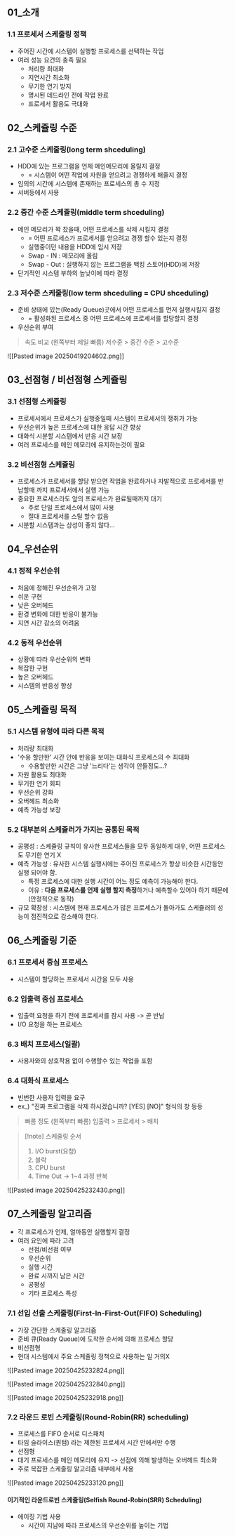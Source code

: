 ## 01_소개
### 1.1 프로세서 스케줄링 정책
- 주어진 시간에 시스템이 실행할 프로세스를 선택하는 작업
- 여러 성능 요건의 충족 필요
	- 처리량 최대화
	- 지연시간 최소화
	- 무기한 연기 방지
	- 명시된 데드라인 전에 작업 완료
	- 프로세서 활용도 극대화

## 02_스케쥴링 수준
### 2.1 고수준 스케줄링(long term shceduling)
- HDD에 있는 프로그램을 언제 메인메모리에 올릴지 결정
	- = 시스템이 어떤 작업에 자원을 얻으려고 경쟁하게 해줄지 결정
- 임의의 시간에 시스템에 존재하는 프로세스의 총 수 지정
- 서버등에서 사용
### 2.2 중간 수준 스케쥴링(middle term shceduling)
- 메인 메모리가 꽉 찼을때, 어떤 프로세스를 삭제 시킬지 결정
	- = 어떤 프로세스가 프로세서를 얻으려고 경쟁 할수 있는지 결정
	- 실행중이던 내용을 HDD에 임시 저장
	- Swap - IN : 메모리에 올림
	- Swap - Out : 실행하지 않는 프로그램을 백킹 스토어(HDD)에 저장
- 단기적인 시스템 부하의 높낮이에 따라 결정

### 2.3 저수준 스케줄링(low term shceduling = CPU shceduling)
- 준비 상태에 있는(Ready Queue)곳에서 어떤 프로세스를 먼저 실행시킬지 결정
	-  = 활성화된 프로세스 중 어떤 프로세스에 프로세서를 할당할지 결정
- 우선순위 부여

> 속도 비교 (왼쪽부터 제일 빠름)
> 저수준 > 중간 수준 > 고수준

![[Pasted image 20250419204602.png]]

## 03_선점형 / 비선점형 스케쥴링
### 3.1 선점형 스케쥴링
- 프로세서에서 프로세스가 실행중일때 시스템이 프로세서의 쟁취가 가능
- 우선순위가 높은 프로세스에 대한 응답 시간 향상
- 대화식 시분할 시스템에서 반응 시간 보장
- 여러 프로세스를 메인 메모리에 유지하는것이 필요

### 3.2 비선점형 스케쥴링
- 프로세스가 프로세서를 할당 받으면 작업을 완료하거나 자발적으로 프로세서를 반납할때 까지 프로세서에서 실행 가능
- 중요한 프로세스라도 앞의 프로세스가 완료될때까지 대기
	- 주로 단일 프로세스에서 많이 사용
	- 절대 프로세서를 스틸 할수 없음
- 시분할 시스템과는 상성이 좋지 않다...

## 04_우선순위

### 4.1 정적 우선순위
- 처음에 정해진 우선순위가 고정
- 쉬운 구현
- 낮은 오버헤드
- 환경 변화에 대한 반응이 불가능
- 지연 시간 감소의 어려움

### 4.2 동적 우선순위
- 상황에 따라 우선순위의 변화
- 복잡한 구현
- 높은 오버헤드
- 시스템의 반응성 향상

## 05_스케쥴링 목적
### 5.1 시스템 유형에 따라 다른 목적
- 처리량 최대화
- '수용 할만한' 시간 안에 반응을 보이는 대화식 프로세스의 수 최대화
	- 수용할만한 시간은 그냥 '느리다'는 생각이 안들정도...?
- 자원 활용도 최대화
- 무기한 연기 회피
- 우선순위 강화
- 오버헤드 최소화
- 예측 가능성 보장

### 5.2 대부분의 스케쥴러가 가지는 공통된 목적
- 공평성 : 스케쥴링 규칙이 유사한 프로세스들을 모두 동일하게 대우, 어떤 프로세스도 무기한 연기 X
- 예측 가능성 : 유사한 시스템 실행시에는 주어진 프로세스가 항상 비슷한 시간동안 실행 되어야 함.
	- 특정 프로세스에 대한 실행 시간이 어느 정도 예측이 가능해야 한다.
	- 이유 : **다음 프로세스를 언제 실행 할지 측정**하거나 예측할수 있어야 하기 때문에(안정적으로 동작)
- 규모 확장성 : 시스템에 현재 프로세스가 많은 프로세스가 돌아가도 스케쥴러의 성능이 점진적으로 감소해야 한다.

## 06_스케줄링 기준
### 6.1 프로세서 중심 프로세스 
- 시스템이 할당하는 프로세서 시간을 모두 사용

### 6.2 입출력 중심 프로세스
- 입출력 요청을 하기 전에 프로세서를 잠시 사용 -> 곧 반납
- I/O 요청을 하는 프로세스

### 6.3 배치 프로세스(일괄)
- 사용자와의 상호작용 없이 수행할수 있는 작업을 포함

### 6.4 대화식 프로세스
- 빈번한 사용자 입력을 요구
- ex_) "진짜 프로그램을 삭제 하시겠습니까? \[YES] \[NO]" 형식의 창 등등

> 빠름 정도 (왼쪽부터 빠름)
> 입출력 > 프로세서 > 배치

>[!note] 스케줄링 순서
>1. I/O burst(요청)
>2. 블락
>3. CPU burst
>4. Time Out
> -> 1~4 과정 반복

![[Pasted image 20250425232430.png]]

## 07_스케줄링 알고리즘
- 각 프로세스가 언제, 얼마동안 실행할지 결정
- 여러 요인에 따라 고려
	- 선점/비선점 여부
	- 우선순위
	- 실행 시간
	- 완료 시까지 남은 시간
	- 공평성
	- 기타 프로세스 특성

### 7.1 선입 선출 스케줄링(First-In-First-Out(FIFO) Scheduling)
- 가장 간단한 스케줄링 알고리즘
- 준비 큐(Ready Queue)에 도착한 순서에 의해 프로세스 할당
- 비선점형
- 현대 시스템에서 주요 스케줄링 정책으로 사용하는 일 거의X

![[Pasted image 20250425232824.png]]

![[Pasted image 20250425232840.png]]

![[Pasted image 20250425232918.png]]

### 7.2 라운드 로빈 스케줄링(Round-Robin(RR) scheduling)
- 프로세스를 FIFO 순서로 디스패치
- 타임 슬라이스(퀀텀) 라는 제한된 프로세서 시간 안에서만 수행
- 선점형
- 대기 프로세스를 메인 메모리에 유지 -> 선점에 의해 발생하는 오버헤드 최소화
- 주로 복잡한 스케줄링 알고리즘 내부에서 사용

![[Pasted image 20250425233120.png]]

####  이기적인 라운드로빈 스케줄링(Selfish Round-Robin(SRR) Scheduling)
- 에이징 기법 사용
	- 시간이 지남에 따라 프로세스의 우선순위를 높이는 기법
 